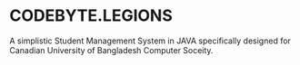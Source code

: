 # CODEBYTE.LEGIONS
A simplistic Student Management System in JAVA specifically designed for Canadian University of Bangladesh Computer Soceity.
